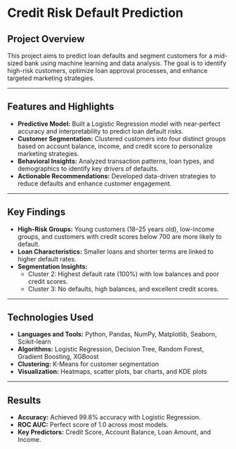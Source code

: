 # **Credit Risk Default Prediction**

## **Project Overview**
This project aims to predict loan defaults and segment customers for a mid-sized bank using machine learning and data analysis. The goal is to identify high-risk customers, optimize loan approval processes, and enhance targeted marketing strategies.

---

## **Features and Highlights**
- **Predictive Model:** Built a Logistic Regression model with near-perfect accuracy and interpretability to predict loan default risks.
- **Customer Segmentation:** Clustered customers into four distinct groups based on account balance, income, and credit score to personalize marketing strategies.
- **Behavioral Insights:** Analyzed transaction patterns, loan types, and demographics to identify key drivers of defaults.
- **Actionable Recommendations:** Developed data-driven strategies to reduce defaults and enhance customer engagement.

---

## **Key Findings**
- **High-Risk Groups:** Young customers (18–25 years old), low-income groups, and customers with credit scores below 700 are more likely to default.
- **Loan Characteristics:** Smaller loans and shorter terms are linked to higher default rates.
- **Segmentation Insights:**
  - Cluster 2: Highest default rate (100%) with low balances and poor credit scores.
  - Cluster 3: No defaults, high balances, and excellent credit scores.

---

## **Technologies Used**
- **Languages and Tools:** Python, Pandas, NumPy, Matplotlib, Seaborn, Scikit-learn
- **Algorithms:** Logistic Regression, Decision Tree, Random Forest, Gradient Boosting, XGBoost
- **Clustering:** K-Means for customer segmentation
- **Visualization:** Heatmaps, scatter plots, bar charts, and KDE plots

---

## **Results**
- **Accuracy:** Achieved 99.8% accuracy with Logistic Regression.
- **ROC AUC:** Perfect score of 1.0 across most models.
- **Key Predictors:** Credit Score, Account Balance, Loan Amount, and Income.
